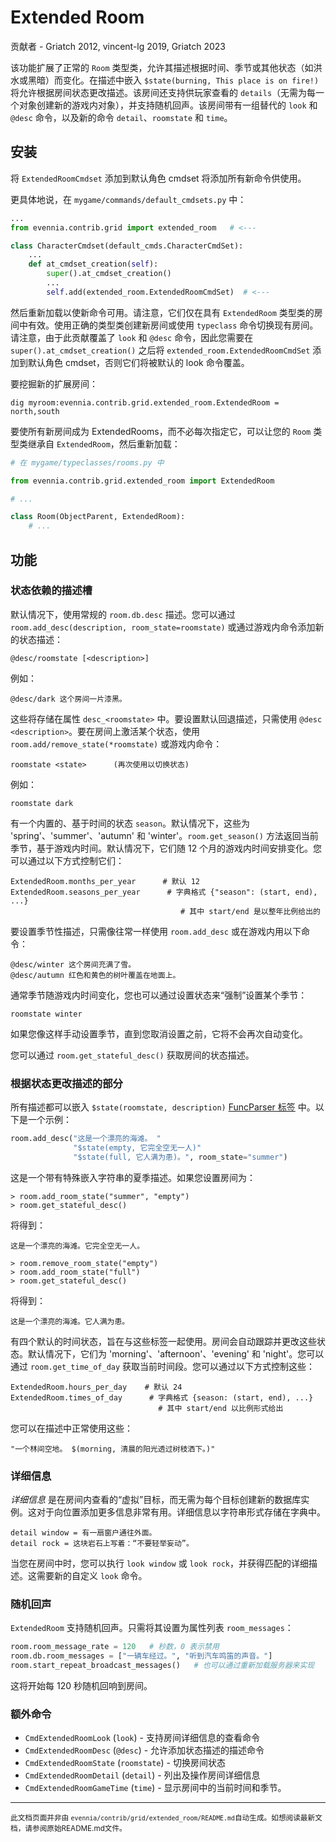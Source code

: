 # Extended Room

贡献者 - Griatch 2012, vincent-lg 2019, Griatch 2023

该功能扩展了正常的 `Room` 类型类，允许其描述根据时间、季节或其他状态（如洪水或黑暗）而变化。在描述中嵌入 `$state(burning, This place is on fire!)` 将允许根据房间状态更改描述。该房间还支持供玩家查看的 `details`（无需为每一个对象创建新的游戏内对象），并支持随机回声。该房间带有一组替代的 `look` 和 `@desc` 命令，以及新的命令 `detail`、`roomstate` 和 `time`。

## 安装

将 `ExtendedRoomCmdset` 添加到默认角色 cmdset 将添加所有新命令供使用。

更具体地说，在 `mygame/commands/default_cmdsets.py` 中：

```python
...
from evennia.contrib.grid import extended_room   # <---

class CharacterCmdset(default_cmds.CharacterCmdSet):
    ...
    def at_cmdset_creation(self):
        super().at_cmdset_creation()
        ...
        self.add(extended_room.ExtendedRoomCmdSet)  # <---
```

然后重新加载以使新命令可用。请注意，它们仅在具有 `ExtendedRoom` 类型类的房间中有效。使用正确的类型类创建新房间或使用 `typeclass` 命令切换现有房间。请注意，由于此贡献覆盖了 `look` 和 `@desc` 命令，因此您需要在 `super().at_cmdset_creation()` 之后将 `extended_room.ExtendedRoomCmdSet` 添加到默认角色 cmdset，否则它们将被默认的 look 命令覆盖。

要挖掘新的扩展房间：

```
dig myroom:evennia.contrib.grid.extended_room.ExtendedRoom = north,south
```

要使所有新房间成为 ExtendedRooms，而不必每次指定它，可以让您的 `Room` 类型类继承自 `ExtendedRoom`，然后重新加载：

```python
# 在 mygame/typeclasses/rooms.py 中

from evennia.contrib.grid.extended_room import ExtendedRoom

# ...

class Room(ObjectParent, ExtendedRoom):
    # ...
```

## 功能

### 状态依赖的描述槽

默认情况下，使用常规的 `room.db.desc` 描述。您可以通过 `room.add_desc(description, room_state=roomstate)` 或通过游戏内命令添加新的状态描述：

```
@desc/roomstate [<description>]
```

例如：

```
@desc/dark 这个房间一片漆黑。
```

这些将存储在属性 `desc_<roomstate>` 中。要设置默认回退描述，只需使用 `@desc <description>`。要在房间上激活某个状态，使用 `room.add/remove_state(*roomstate)` 或游戏内命令：

```
roomstate <state>      (再次使用以切换状态)
```

例如：

```
roomstate dark
```

有一个内置的、基于时间的状态 `season`。默认情况下，这些为 'spring'、'summer'、'autumn' 和 'winter'。`room.get_season()` 方法返回当前季节，基于游戏内时间。默认情况下，它们随 12 个月的游戏内时间安排变化。您可以通过以下方式控制它们：

```
ExtendedRoom.months_per_year      # 默认 12
ExtendedRoom.seasons_per_year      # 字典格式 {"season": (start, end), ...} 
                                      # 其中 start/end 是以整年比例给出的
```

要设置季节性描述，只需像往常一样使用 `room.add_desc` 或在游戏内用以下命令：

```
@desc/winter 这个房间充满了雪。
@desc/autumn 红色和黄色的树叶覆盖在地面上。
```

通常季节随游戏内时间变化，您也可以通过设置状态来“强制”设置某个季节：

```
roomstate winter
```

如果您像这样手动设置季节，直到您取消设置之前，它将不会再次自动变化。

您可以通过 `room.get_stateful_desc()` 获取房间的状态描述。

### 根据状态更改描述的部分

所有描述都可以嵌入 `$state(roomstate, description)` [FuncParser 标签](FuncParser) 中。以下是一个示例：

```py
room.add_desc("这是一个漂亮的海滩。 "
              "$state(empty, 它完全空无一人)"
              "$state(full, 它人满为患)。", room_state="summer")
```

这是一个带有特殊嵌入字符串的夏季描述。如果您设置房间为：

```
> room.add_room_state("summer", "empty")
> room.get_stateful_desc()
```

将得到：

```
这是一个漂亮的海滩。它完全空无一人。
```

```
> room.remove_room_state("empty")
> room.add_room_state("full")
> room.get_stateful_desc()
```

将得到：

```
这是一个漂亮的海滩。它人满为患。
```

有四个默认的时间状态，旨在与这些标签一起使用。房间会自动跟踪并更改这些状态。默认情况下，它们为 'morning'、'afternoon'、'evening' 和 'night'。您可以通过 `room.get_time_of_day` 获取当前时间段。您可以通过以下方式控制这些：

```
ExtendedRoom.hours_per_day    # 默认 24
ExtendedRoom.times_of_day      # 字典格式 {season: (start, end), ...} 
                                 # 其中 start/end 以比例形式给出
```

您可以在描述中正常使用这些：

```
"一个林间空地。 $(morning, 清晨的阳光透过树枝洒下。)"
```

### 详细信息

_详细信息_ 是在房间内查看的“虚拟”目标，而无需为每个目标创建新的数据库实例。这对于向位置添加更多信息非常有用。详细信息以字符串形式存储在字典中。

```
detail window = 有一扇窗户通往外面。
detail rock = 这块岩石上写着：“不要轻举妄动”。
```

当您在房间中时，您可以执行 `look window` 或 `look rock`，并获得匹配的详细描述。这需要新的自定义 `look` 命令。

### 随机回声

`ExtendedRoom` 支持随机回声。只需将其设置为属性列表 `room_messages`：

```python
room.room_message_rate = 120   # 秒数，0 表示禁用
room.db.room_messages = ["一辆车经过。", "听到汽车鸣笛的声音。"]
room.start_repeat_broadcast_messages()   # 也可以通过重新加载服务器来实现
```

这将开始每 120 秒随机回响到房间。

### 额外命令

- `CmdExtendedRoomLook` (`look`) - 支持房间详细信息的查看命令
- `CmdExtendedRoomDesc` (`@desc`) - 允许添加状态描述的描述命令
- `CmdExtendedRoomState` (`roomstate`) - 切换房间状态
- `CmdExtendedRoomDetail` (`detail`) - 列出及操作房间详细信息
- `CmdExtendedRoomGameTime` (`time`) - 显示房间中的当前时间和季节。


----

<small>此文档页面并非由 `evennia/contrib/grid/extended_room/README.md`自动生成。如想阅读最新文档，请参阅原始README.md文件。</small>
